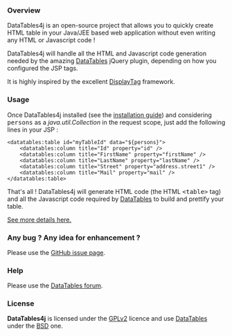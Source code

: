 ### Overview ###

 DataTables4j is an open-source project that allows you to quickly create HTML table in your Java/JEE based web application without even writing any HTML or Javascript code !

 DataTables4j will handle all the HTML and Javascript code generation needed by the amazing [DataTables](htt://datatables.net "DataTables") jQuery plugin, depending on how you configured the JSP tags.

 It is highly inspired by the excellent [DisplayTag](http://displaytag.sourceforge.net "DisplayTag") framework. 

### Usage ###

Once DataTables4j installed (see the [installation guide](./main.install.html "Go to the installation guide")) and considering <tt>persons</tt> as a <i>java.util.Collection</i> in the request scope, just add the following lines in your JSP :

    <datatables:table id="myTableId" data="${persons}">
        <datatables:column title="Id" property="id" />
        <datatables:column title="FirstName" property="firstName" />
        <datatables:column title="LastName" property="lastName" />
        <datatables:column title="Street" property="address.street1" />
        <datatables:column title="Mail" property="mail" />
    </datatables:table>


That\'s all ! DataTables4j will generate HTML code (the HTML <tt>&lt;table&gt;</tt> tag) and all the Javascript code required by [DataTables](http://datatables.net "DataTables") to build and prettify your table. 

[See more details here.](./main.howitworks.html "Go to How It Works")

### Any bug ? Any idea for enhancement ? ###
Please use the [GitHub issue page](https://github.com/datatables4j/datatables4j-core/issues "Go to GitHub issue page").

### Help ###
Please use the [DataTables forum](http://datatables.net/forums/discussion/1013 "Go to DataTables forum").

### License ###
**DataTables4j** is licensed under the [GPLv2](http://www.gnu.org/licenses/gpl-2.0.html "GPLv2") licence and use [DataTables](http://datatables.net "DataTables") under the [BSD](http://datatables.net/license_bsd "BSD") one.
 